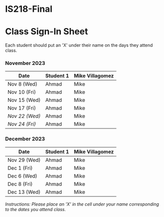 # IS218-Final
# Class Sign-In Sheet

Each student should put an 'X' under their name on the days they attend class.

### November 2023

| Date        | Student 1 | Mike Villagomez | 
|-------------|-----------|-----------|
| Nov 8 (Wed) |    Ahmad  |     Mike     |      
| Nov 10 (Fri)|   Ahmad        |     Mike     |
| Nov 15 (Wed)|     Ahmad      |      Mike     |         
| Nov 17 (Fri)|   Ahmad        |      Mike     |         
| *Nov 22 (Wed)* | Ahmad      |     Mike      |            <!-- Skipped for Thanksgiving -->
| *Nov 24 (Fri)* |    Ahmad    |      Mike     |            <!-- Skipped for Thanksgiving -->

### December 2023

| Date        | Student 1 | Mike Villagomez  | 
|-------------|-----------|-----------|
| Nov 29 (Wed)|     Ahmad       |     Mike      |          
| Dec 1 (Fri) |     Ahmad       |    Mike       |         
| Dec 6 (Wed) |     Ahmad       |    Mike       |          
| Dec 8 (Fri) |      Ahmad      |    Mike       |          
| Dec 13 (Wed)|      Ahmad      |      Mike     |         

*Instructions: Please place an 'X' in the cell under your name corresponding to the dates you attend class.*
